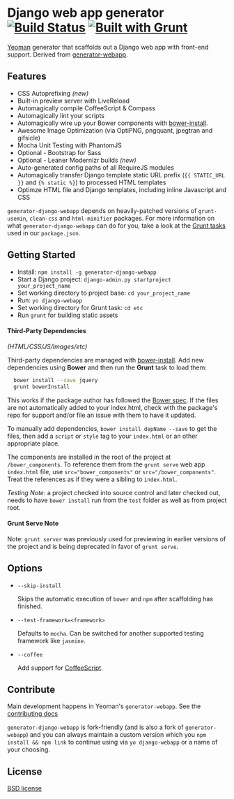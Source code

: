 # Django web app generator [![Build Status](https://secure.travis-ci.org/rockallite/generator-django-webapp.png?branch=master)](http://travis-ci.org/rockallite/generator-django-webapp) [![Built with Grunt](https://cdn.gruntjs.com/builtwith.png)](http://gruntjs.com/)

[Yeoman](http://yeoman.io) generator that scaffolds out a Django web app with front-end support. Derived from [generator-webapp](https://github.com/yeoman/generator-webapp/).

## Features

* CSS Autoprefixing *(new)*
* Built-in preview server with LiveReload
* Automagically compile CoffeeScript & Compass
* Automagically lint your scripts
* Automagically wire up your Bower components with [bower-install](#third-party-dependencies).
* Awesome Image Optimization (via OptiPNG, pngquant, jpegtran and gifsicle)
* Mocha Unit Testing with PhantomJS
* Optional - Bootstrap for Sass
* Optional - Leaner Modernizr builds *(new)*
* Auto-generated config paths of all RequireJS modules
* Automagically transfer Django template static URL prefix (`{{ STATIC_URL }}` and `{% static %}`) to processed HTML templates
* Optimze HTML file and Django templates, including inline Javascript and CSS

`generator-django-webapp` depends on heavily-patched versions of `grunt-usemin`, `clean-css` and `html-minifier` packages. For more information on what `generator-django-webapp` can do for you, take a look at the [Grunt tasks](https://github.com/rockallite/generator-django-webapp/blob/master/app/templates/_package.json) used in our `package.json`.


## Getting Started

- Install: `npm install -g generator-django-webapp`
- Start a Django project: `django-admin.py startproject your_project_name`
- Set working directory to project base: `cd your_project_name`
- Run: `yo django-webapp`
- Set working directory for Grunt task: `cd etc`
- Run `grunt` for building static assets


#### Third-Party Dependencies

*(HTML/CSS/JS/Images/etc)*

Third-party dependencies are managed with [bower-install](https://github.com/stephenplusplus/grunt-bower-install). Add new dependencies using **Bower** and then run the **Grunt** task to load them:

```bash
  bower install --save jquery
  grunt bowerInstall
```

This works if the package author has followed the [Bower spec](https://github.com/bower/bower.json-spec). If the files are not automatically added to your index.html, check with the package's repo for support and/or file an issue with them to have it updated.

To manually add dependencies, `bower install depName --save` to get the files, then add a `script` or `style` tag to your `index.html` or an other appropriate place.

The components are installed in the root of the project at `/bower_components`. To reference them from the `grunt serve` web app `index.html` file, use `src="bower_components"` or `src="/bower_components"`. Treat the references as if they were a sibling to `index.html`.

*Testing Note*: a project checked into source control and later checked out, needs to have `bower install` run from the `test` folder as well as from project root.


#### Grunt Serve Note

Note: `grunt server` was previously used for previewing in earlier versions of the project and is being deprecated in favor of `grunt serve`.


## Options

* `--skip-install`

  Skips the automatic execution of `bower` and `npm` after scaffolding has finished.

* `--test-framework=<framework>`

  Defaults to `mocha`. Can be switched for another supported testing framework like `jasmine`.

* `--coffee`

  Add support for [CoffeeScript](http://coffeescript.org/).


## Contribute

Main development happens in Yeoman's `generator-webapp`. See the [contributing docs](https://github.com/yeoman/yeoman/blob/master/contributing.md)

`generator-django-webapp` is fork-friendly (and is also a fork of `generator-webapp`) and you can always maintain a custom version which you `npm install && npm link` to continue using via `yo django-webapp` or a name of your choosing.


## License

[BSD license](http://opensource.org/licenses/bsd-license.php)
